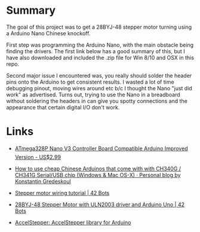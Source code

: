 # Summary

The goal of this project was to get a 28BYJ-48 stepper motor turning using a Arduino Nano Chinese knockoff.

First step was programming the Arduino Nano, with the main obstacle being finding the drivers.  The first link below has a good summary of this, but I have also downloaded and included the .zip file for Win 8/10 and OSX in this repo.

Second major issue I encountered was, you really should solder the header pins onto the Arduino to get consistent results.  I wasted a lot of time debugging pinout, moving wires around etc b/c I thought the Nano "just did work" as advertised.  Turns out, trying to use the Nano in a breadboard without soldering the headers in can give you spotty connections and the appearance that certain digital I/O don't work.


# Links
* [ATmega328P Nano V3 Controller Board Compatible Arduino Improved Version - US$2.99](http://www.banggood.com/ATmega328P-Nano-V3-Controller-Board-Compatible-Arduino-p-940937.html)

* [How to use cheap Chinese Arduinos that come with with CH340G / CH341G Serial/USB chip (Windows & Mac OS-X) · Personal blog by Konstantin Gredeskoul](http://kiguino.moos.io/2014/12/31/how-to-use-arduino-nano-mini-pro-with-CH340G-on-mac-osx-yosemite.html)

* [Stepper motor wiring tutorial | 42 Bots](http://42bots.com/tutorials/stepper-motor-wiring-how-to/)

* [28BYJ-48 Stepper Motor with ULN2003 driver and Arduino Uno | 42 Bots](http://42bots.com/tutorials/28byj-48-stepper-motor-with-uln2003-driver-and-arduino-uno/) 

* [AccelStepper: AccelStepper library for Arduino](http://www.airspayce.com/mikem/arduino/AccelStepper/)
